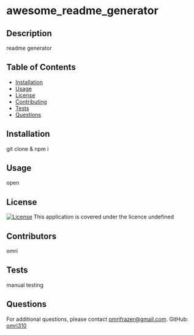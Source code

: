 
# awesome_readme_generator

## Description
readme generator

## Table of Contents
- [Installation](#installation)
- [Usage](#usage)
- [License](#license)
- [Contributing](#contributing)
- [Tests](#tests)
- [Questions](#questions)

## Installation
git clone & npm i

## Usage
open

## License
[![License](https://img.shields.io/badge/license-undefined-blue.svg)](LICENSE)
This application is covered under the licence
undefined 

## Contributors
omri 

## Tests
manual testing


## Questions
For additional questions, please contact omrifrazer@gmail.com.
GitHub: [omri310](https://github.com/omri310)
